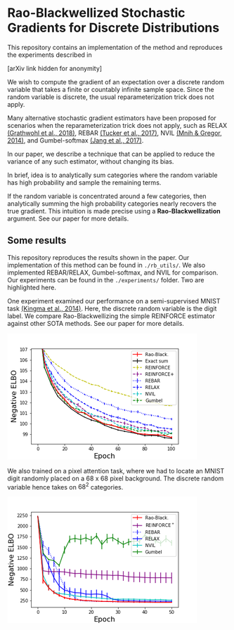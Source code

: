 # Rao-Blackwellized Stochastic Gradients for Discrete Distributions

This repository contains an implementation of the method and reproduces the experiments described in 

[arXiv link hidden for anonymity]

We wish to compute the gradient of an expectation
over a discrete random variable that takes a finite or countably infinite sample space. Since the random variable is discrete, the usual reparameterization trick does not apply. 

Many alternative stochastic gradient estimators have been proposed for scenarios when the 
reparameterization trick does not apply, such as RELAX [(Grathwohl et al., 2018)](https://arxiv.org/pdf/1711.00123.pdf), 
REBAR [(Tucker et al., 2017)](https://arxiv.org/abs/1703.07370),
NVIL [(Mnih & Gregor, 2014)](https://arxiv.org/abs/1402.0030), and Gumbel-softmax [(Jang et al., 2017)](https://arxiv.org/abs/1611.01144). 

In our paper, we describe a technique that can
be applied to reduce the variance of any such
estimator, without changing its bias. 

In brief, idea is to analytically sum categories where the random variable has high probability and sample the remaining terms.

If the random variable is concentrated around a few categories, then analytically summing the high probability categories nearly recovers the true gradient. This intuition is made precise using a **Rao-Blackwellization** argument. See our paper for more details. 

## Some results
This repository reproduces the results shown in the paper. Our implementation of this method can be found in `./rb_utils/`. We also implemented REBAR/RELAX, Gumbel-softmax, and NVIL for comparison. Our experiments can be found in the `./experiments/` folder. Two are highlighted here. 

One experiment examined our performance on a semi-supervised MNIST task [(Kingma et al., 2014)](https://arxiv.org/abs/1406.5298). Here, the discrete random variable is the digit label. We compare Rao-Blackwellizing the simple REINFORCE estimator against other SOTA methods. See our paper for more details. 

![Comparison of our method (red) against other SOTA methods on the semi-supervised MNIST task, ](./experiments/icml_figures/ss_mnist_elbo_plot.png)

We also trained on a pixel attention task, where we had to locate an MNIST digit randomly placed on a 68 x 68 pixel background. The discrete random variable hence takes on $68^2$ categories. 

![Comparison of our method (red) against other SOTA methods on the moving MNIST task. ](./experiments/icml_figures/moving_mnist_elbo_plot.png)




